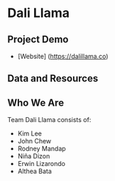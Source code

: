# Dali Llama

## Project Demo
* [Website] (https://dalillama.co)

## Data and Resources

## Who We Are

Team Dali Llama consists of:

* Kim Lee
* John Chew
* Rodney Mandap
* Niña Dizon
* Erwin Lizarondo
* Althea Bata